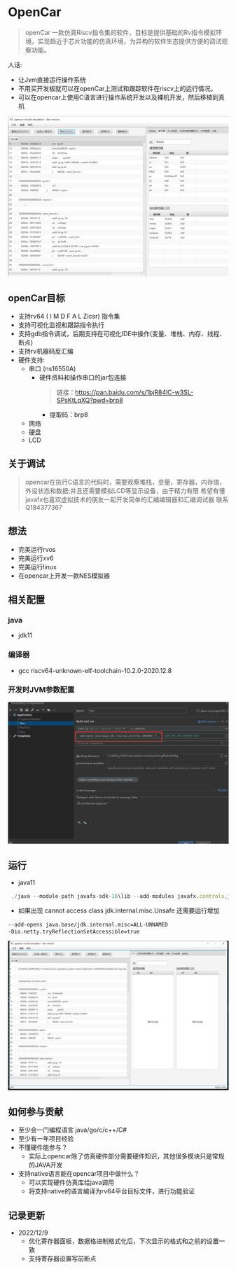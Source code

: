 # OpenCar

> openCar 一款仿真Riscv指令集的软件，目标是提供基础的Rv指令模拟环境，实现趋近于芯片功能的仿真环境，为异构的软件生态提供方便的调试观察功能。

 人话:
- 让Jvm直接运行操作系统
- 不用买开发板就可以在openCar上测试和跟踪软件在riscv上的运行情况。
- 可以在opencar上使用C语言进行操作系统开发以及裸机开发，然后移植到真机

![img_1.png](img_1.png)



## openCar目标

* 支持rv64 ( I M D F A L  Zicsr) 指令集
* 支持可视化监视和跟踪指令执行
* 支持gdb指令调试，后期支持在可视化IDE中操作(变量、堆栈、内存、线程、断点)
* 支持rv机器码反汇编
* 硬件支持:
  - 串口 (ns16550A)
    - 硬件资料和操作串口的jar包连接
      >  链接：https://pan.baidu.com/s/1bjR84lC-w3SL-SPsKtLqXQ?pwd=brp8 
        - 提取码：brp8
  - 网络 
  - 硬盘
  - LCD
  
## 关于调试
> opencar在执行C语言的代码时，需要观察堆栈，变量，寄存器，内存值，外设状态和数据;并且还需要模拟LCD等显示设备，由于精力有限
> 希望有懂javafx也喜欢虚拟技术的朋友一起开发简单的汇编编辑器和汇编调试器 联系Q184377367
> 
## 想法
- 完美运行rvos
- 完美运行xv6
- 完美运行linux
- 在opencar上开发一款NES模拟器

## 相关配置
### java
- jdk11
### 编译器
- gcc riscv64-unknown-elf-toolchain-10.2.0-2020.12.8

### 开发时JVM参数配置
![img_2.png](img_2.png)




## 运行
- java11
```js
 ./java --module-path javafx-sdk-16\lib --add-modules javafx.controls,javafx.fxml -jar opencar-0.0.1-SNAPSHOT.jar
```



- 如果出现 cannot access class jdk.internal.misc.Unsafe 还需要运行增加
```
--add-opens java.base/jdk.internal.misc=ALL-UNNAMED
-Dio.netty.tryReflectionSetAccessible=true
```


![img.png](img.png)



## 如何参与贡献
- 至少会一门编程语言 java/go/c/c++/C#
- 至少有一年项目经验
- 不懂硬件能参与？ 
  - 实际上opencar除了仿真硬件部分需要硬件知识，其他很多模块只是常规的JAVA开发
- 支持native语言能在opencar项目中做什么？ 
  - 可以实现硬件仿真库给java调用
  - 将支持native的语言编译为rv64平台目标文件，进行功能验证


## 记录更新
- 2022/12/9 
  - 优化寄存器面板，数据格进制格式化后，下次显示的格式和之前的设置一致
  - 支持寄存器设置写前断点





